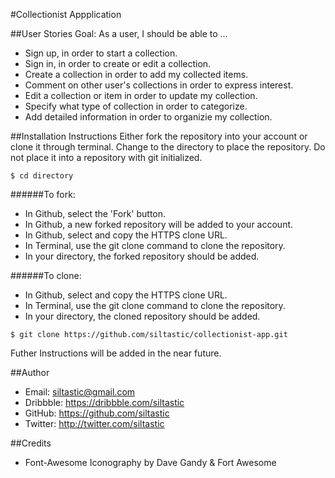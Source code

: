 #Collectionist Appplication

##User Stories
Goal: As a user, I should be able to ...

- Sign up, in order to start a collection.
- Sign in, in order to create or edit a collection.
- Create a collection in order to add my collected items.
- Comment on other user's collections in order to express interest.
- Edit a collection or item in order to update my collection.
- Specify what type of collection in order to categorize.
- Add detailed information in order to organizie my collection.

##Installation Instructions
Either fork the repository into your account or clone it through terminal. Change to the directory to place the repository. Do not place it into a repository with git initialized.

```console
$ cd directory
```

######To fork:
* In Github, select the 'Fork' button.
* In Github, a new forked repository will be added to your account.
* In Github, select and copy the HTTPS clone URL.
* In Terminal, use the git clone command to clone the repository.
* In your directory, the forked repository should be added.

######To clone:
* In Github, select and copy the HTTPS clone URL.
* In Terminal, use the git clone command to clone the repository.
* In your directory, the cloned repository should be added.

```console
$ git clone https://github.com/siltastic/collectionist-app.git
```

Futher Instructions will be added in the near future.

##Author
- Email: siltastic@gmail.com
- Dribbble: https://dribbble.com/siltastic
- GitHub: https://github.com/siltastic
- Twitter: http://twitter.com/siltastic

##Credits
- Font-Awesome Iconography by Dave Gandy & Fort Awesome